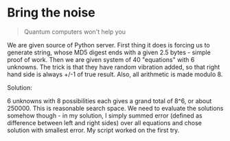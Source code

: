 # Bring the noise
> Quantum computers won't help you

We are given source of Python server. First thing it does is forcing us to generate string, whose
MD5 digest ends with a given 2.5 bytes - simple proof of work. Then we are given system of 40 "equations" with 6 unknowns.
The trick is that they have random vibration added, so that right hand side is always +/-1 of true result. Also, all
arithmetic is made modulo 8.

Solution:

6 unknowns with 8 possibilities each gives a grand total of 8^6, or about 250000. This is reasonable search space. We need
to evaluate the solutions somehow though - in my solution, I simply summed error (defined as difference between left and right
sides) over all equations and chose solution with smallest error. My script worked on the first try.
